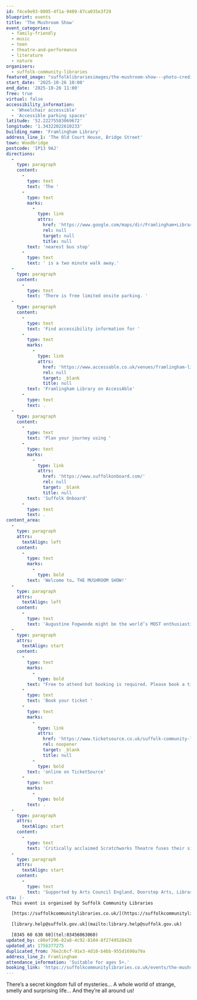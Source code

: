 ```yaml
---
id: f4ce9e93-8005-4f1a-9409-87ca035e3f29
blueprint: events
title: 'The Mushroom Show'
event_categories:
  - family-friendly
  - music
  - teen
  - theatre-and-performance
  - literature
  - nature
organisers:
  - suffolk-community-libraries
featured_image: "suffolklibrariesimages/the-mushroom-show---photo-credit-'becky-rui-photography'-(3)---resize.jpg"
start_date: '2025-10-26 10:00'
end_date: '2025-10-26 11:00'
free: true
virtual: false
accessibility_information:
  - 'Wheelchair accessible'
  - 'Accessible parking spaces'
latitude: '52.22275583069672'
longitude: '1.34322022610233'
building_name: 'Framlingham Library'
address_line_1: 'The Old Court House, Bridge Street'
town: Woodbridge
postcode: 'IP13 9AJ'
directions:
  -
    type: paragraph
    content:
      -
        type: text
        text: 'The '
      -
        type: text
        marks:
          -
            type: link
            attrs:
              href: 'https://www.google.com/maps/dir/Framlingham+Library,+The+Old+Court+House,+Bridge+Street,+Framlingham,+Woodbridge/Shelter,+Framlingham,+Woodbridge+IP13+9HN/@52.2224805,1.3411773,18z/data=!3m1!4b1!4m14!4m13!1m5!1m1!1s0x47d9903596688ba1:0x159300ea05f79235!2m2!1d1.3432316!2d52.2226351!1m5!1m1!1s0x47d990358b977939:0xbb0a15b2f50efab2!2m2!1d1.34172!2d52.222336!3e2?entry=ttu&g_ep=EgoyMDI1MDEwOC4wIKXMDSoASAFQAw%3D%3D'
              rel: null
              target: null
              title: null
        text: 'nearest bus stop'
      -
        type: text
        text: ' is a two minute walk away.'
  -
    type: paragraph
    content:
      -
        type: text
        text: 'There is free limited onsite parking. '
  -
    type: paragraph
    content:
      -
        type: text
        text: 'Find accessibility information for '
      -
        type: text
        marks:
          -
            type: link
            attrs:
              href: 'https://www.accessable.co.uk/venues/framlingham-library'
              rel: null
              target: _blank
              title: null
        text: 'Framlingham Library on AccessAble'
      -
        type: text
        text: .
  -
    type: paragraph
    content:
      -
        type: text
        text: 'Plan your journey using '
      -
        type: text
        marks:
          -
            type: link
            attrs:
              href: 'https://www.suffolkonboard.com/'
              rel: null
              target: _blank
              title: null
        text: 'Suffolk Onboard'
      -
        type: text
        text: .
content_area:
  -
    type: paragraph
    attrs:
      textAlign: left
    content:
      -
        type: text
        marks:
          -
            type: bold
        text: 'Welcome to… THE MUSHROOM SHOW!'
  -
    type: paragraph
    attrs:
      textAlign: left
    content:
      -
        type: text
        text: 'Augustine Fogwoode might be the world’s MOST enthusiastic mushroom enthusiast! She is on a quest to make sure everyone knows about the brilliance of fungi: their scientific superpowers and amazing abilities. But it’s just her and her puppet friend Goldie. She might just need a few more fun-guys to make it happen. Join the party and discover how fungi grow, connect and help the natural world, including us humans. Packed full of interactive games, playful music and lots of laughs for all the family, The Mushroom Show is one person’s mission to build a community… and maybe it’ll become your mission too?'
  -
    type: paragraph
    attrs:
      textAlign: start
    content:
      -
        type: text
        marks:
          -
            type: bold
        text: "Free to attend but booking is required. Please book a ticket for everyone in your family, including adults.\_"
      -
        type: text
        text: 'Book your ticket '
      -
        type: text
        marks:
          -
            type: link
            attrs:
              href: 'https://www.ticketsource.co.uk/suffolk-community-libraries/the-mushroom-show-at-framlingham-library/2025-10-26/10:00/t-nolyxnx'
              rel: noopener
              target: _blank
              title: null
          -
            type: bold
        text: 'online on TicketSource'
      -
        type: text
        marks:
          -
            type: bold
        text: .
  -
    type: paragraph
    attrs:
      textAlign: start
    content:
      -
        type: text
        text: 'Critically acclaimed Scratchworks Theatre fuses their signature style of physical comedy, audience interaction and family theatre with the world of fungi. Award winning Scratchworks Theatre Company brings together science, music and participatory activities for whole families to experience together. Suitable for ages 5+.'
  -
    type: paragraph
    attrs:
      textAlign: start
    content:
      -
        type: text
        text: 'Supported by Arts Council England, Doorstep Arts, Libraries Unlimited, Beaford, Theatre Alibi and Unity Theatre Trust. Developed in consultation with research partners and funding from the University of Plymouth.'
cta: |-
  This event is organised by Suffolk Community Libraries

  [https://suffolkcommunitylibraries.co.uk/](https://suffolkcommunitylibraries.co.uk/) 

  [library.help@suffolk.gov.uk](mailto:library.help@suffolk.gov.uk)

  [0345 60 630 60](tel:03456063060)
updated_by: c86ef296-82a8-4c92-8104-8f274952842b
updated_at: 1756377275
duplicated_from: 76e2c6cf-91e3-4d10-b4bb-955d1690a79a
address_line_2: Framlingham
attendance_information: 'Suitable for ages 5+.'
booking_link: 'https://suffolkcommunitylibraries.co.uk/events/the-mushroom-show-at-framlingham-library/'
---
```

There’s a secret kingdom full of mysteries… A whole world of strange, smelly and surprising life… And they’re all around us!